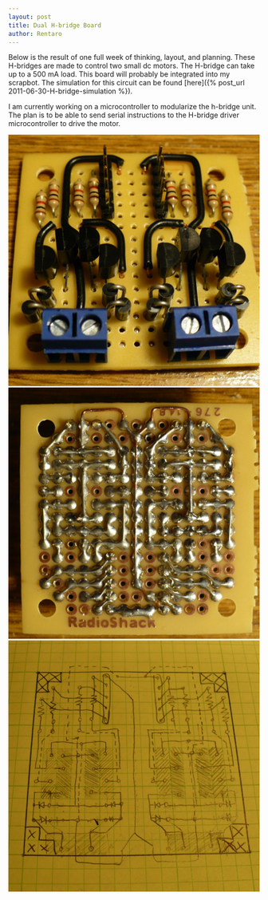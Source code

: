 ```yaml
---
layout: post
title: Dual H-bridge Board
author: Rentaro
---
```


Below is the result of one full week of thinking, layout, and planning. These H-bridges are made to control two small dc motors. The H-bridge can take up to a 500 mA load. This board will probably be integrated into my scrapbot. The simulation for this circuit can be found [here]({% post_url 2011-06-30-H-bridge-simulation %}).

I am currently working on a microcontroller to modularize the h-bridge unit. The plan is to be able to send serial instructions to the H-bridge driver microcontroller to drive the motor.

![circuit from above](/img/2011-07-12-dual-H-top.JPG)
![circuit from below](/img/2011-07-12-dual-H-bottom.JPG)
![circuit design](/img/2011-07-12-dual-H-schem.JPG)